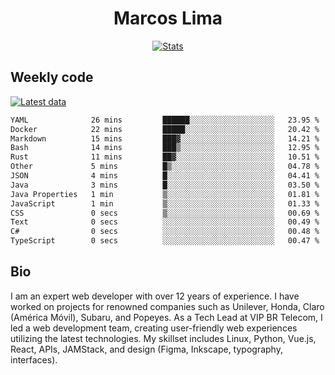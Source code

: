 <div align="center">
  <h1>Marcos Lima</h1>
  
  <a href="https://skvggor.dev">
    <img src="https://github.com/skvggor/skvggor/assets/958723/3c85f137-8d74-4cc8-a2b1-877784f3e44d" alt="Stats" />
  </a>
</div>

## Weekly code

[![Latest data](https://github.com/skvggor/skvggor/actions/workflows/main.yml/badge.svg)](https://github.com/skvggor/skvggor/actions/workflows/main.yml)

<!--START_SECTION:waka-->

```txt
YAML              26 mins         ██████░░░░░░░░░░░░░░░░░░░   23.95 %
Docker            22 mins         █████░░░░░░░░░░░░░░░░░░░░   20.42 %
Markdown          15 mins         ███▓░░░░░░░░░░░░░░░░░░░░░   14.21 %
Bash              14 mins         ███▒░░░░░░░░░░░░░░░░░░░░░   12.95 %
Rust              11 mins         ██▓░░░░░░░░░░░░░░░░░░░░░░   10.51 %
Other             5 mins          █▒░░░░░░░░░░░░░░░░░░░░░░░   04.78 %
JSON              4 mins          █░░░░░░░░░░░░░░░░░░░░░░░░   04.41 %
Java              3 mins          █░░░░░░░░░░░░░░░░░░░░░░░░   03.50 %
Java Properties   1 min           ▒░░░░░░░░░░░░░░░░░░░░░░░░   01.81 %
JavaScript        1 min           ▒░░░░░░░░░░░░░░░░░░░░░░░░   01.33 %
CSS               0 secs          ▒░░░░░░░░░░░░░░░░░░░░░░░░   00.69 %
Text              0 secs          ░░░░░░░░░░░░░░░░░░░░░░░░░   00.49 %
C#                0 secs          ░░░░░░░░░░░░░░░░░░░░░░░░░   00.48 %
TypeScript        0 secs          ░░░░░░░░░░░░░░░░░░░░░░░░░   00.47 %
```

<!--END_SECTION:waka-->

## Bio

<p>I am an expert web developer with over 12 years of experience. I have worked on projects for renowned companies such as Unilever, Honda, Claro (América Móvil), Subaru, and Popeyes. As a Tech Lead at VIP BR Telecom, I led a web development team, creating user-friendly web experiences utilizing the latest technologies. My skillset includes Linux, Python, Vue.js, React, APIs, JAMStack, and design (Figma, Inkscape, typography, interfaces).</p>

<!-- </details> -->

<!-- <div align="center">
  <h2>🤖 Recent Code Activity</h2>
  <img width="500" src="https://github-readme-stats.vercel.app/api/wakatime?username=skvggor&hide_title=true&layout=compact&theme=transparent" alt="Wakatime Stats" />
</div>

<br>

<div align="center">
  <h2>📈 GitHub Stats</h2>
  <img width="500" src="https://github-readme-stats.vercel.app/api?username=skvggor&show_icons=true&theme=transparent&hide_title=true&count_private=true" alt="GitHub Stats" />
</div>
 -->
